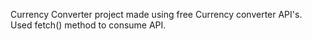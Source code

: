 Currency Converter project made using free Currency converter API's.
<br>
Used fetch() method to consume API.
